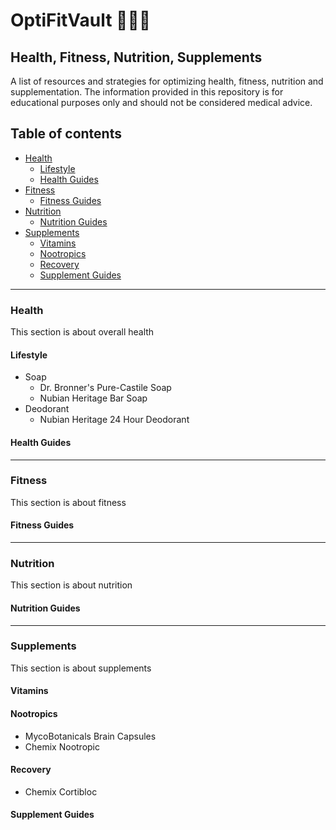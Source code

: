 # OptiFitVault 💪💊🥦
Health, Fitness, Nutrition, Supplements
---
A list of resources and strategies for optimizing health, fitness, nutrition and supplementation. The information provided in this repository is for educational purposes only and should not be considered medical advice.

## Table of contents
* [Health](#health)
  * [Lifestyle](#lifestyle)
  * [Health Guides](#health-guides)
* [Fitness](#fitness)
  * [Fitness Guides](#fitness-guides)
* [Nutrition](#nutrition)
  * [Nutrition Guides](#nutrition-guides)
* [Supplements](#supplements)
  * [Vitamins](#vitamins)
  * [Nootropics](#nootropics)
  * [Recovery](#recovery)
  * [Supplement Guides](#supplement-guides)
---
### Health
This section is about overall health
#### Lifestyle
* Soap
  * Dr. Bronner's Pure-Castile Soap
  * Nubian Heritage Bar Soap
* Deodorant
  * Nubian Heritage 24 Hour Deodorant
#### Health Guides
---
### Fitness
This section is about fitness
#### Fitness Guides
---
### Nutrition
This section is about nutrition
#### Nutrition Guides
---
### Supplements
This section is about supplements
#### Vitamins
#### Nootropics
* MycoBotanicals Brain Capsules
* Chemix Nootropic 
#### Recovery
* Chemix Cortibloc
#### Supplement Guides
